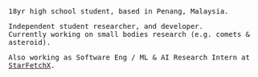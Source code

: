 <!-- markwindsorr/README.md -->

<samp>
  
18yr high school student, based in Penang, Malaysia. 

Independent student researcher, and developer.  
Currently working on small bodies research (e.g. comets & asteroid).  

Also working as Software Eng / ML & AI Research Intern at [StarFetchX](https://www.starfetchx.com).

</samp>
